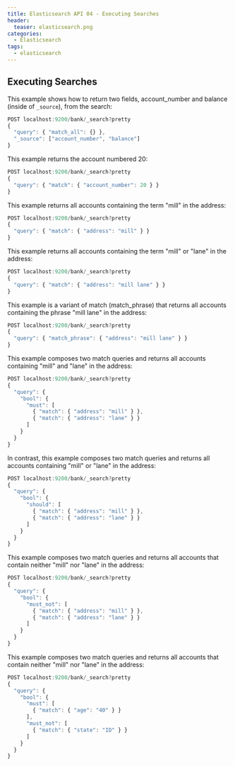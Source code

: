 ```yaml
---
title: Elasticsearch API 04 - Executing Searches
header:
  teaser: elasticsearch.png
categories:
  - Elasticsearch
tags:
  - elasticsearch
---
```


## Executing Searches

This example shows how to return two fields, account_number and balance (inside of `_source`), from the search:

```js
POST localhost:9200/bank/_search?pretty
{
  "query": { "match_all": {} },
  "_source": ["account_number", "balance"]
}
```

This example returns the account numbered 20:

```js
POST localhost:9200/bank/_search?pretty
{
  "query": { "match": { "account_number": 20 } }
}
```

This example returns all accounts containing the term "mill" in the address:

```js
POST localhost:9200/bank/_search?pretty
{
  "query": { "match": { "address": "mill" } }
}
```

This example returns all accounts containing the term "mill" or "lane" in the address:

```js
POST localhost:9200/bank/_search?pretty
{
  "query": { "match": { "address": "mill lane" } }
}
```

This example is a variant of match (match_phrase) that returns all accounts containing the phrase "mill lane" in the address:

```js
POST localhost:9200/bank/_search?pretty
{
  "query": { "match_phrase": { "address": "mill lane" } }
}
```

This example composes two match queries and returns all accounts containing "mill" and "lane" in the address:

```js
POST localhost:9200/bank/_search?pretty
{
  "query": {
    "bool": {
      "must": [
        { "match": { "address": "mill" } },
        { "match": { "address": "lane" } }
      ]
    }
  }
}
```

In contrast, this example composes two match queries and returns all accounts containing "mill" or "lane" in the address:

```js
POST localhost:9200/bank/_search?pretty
{
  "query": {
    "bool": {
      "should": [
        { "match": { "address": "mill" } },
        { "match": { "address": "lane" } }
      ]
    }
  }
}
```

This example composes two match queries and returns all accounts that contain neither "mill" nor "lane" in the address:

```js
POST localhost:9200/bank/_search?pretty
{
  "query": {
    "bool": {
      "must_not": [
        { "match": { "address": "mill" } },
        { "match": { "address": "lane" } }
      ]
    }
  }
}
```

This example composes two match queries and returns all accounts that contain neither "mill" nor "lane" in the address:

```js
POST localhost:9200/bank/_search?pretty
{
  "query": {
    "bool": {
      "must": [
        { "match": { "age": "40" } }
      ],
      "must_not": [
        { "match": { "state": "ID" } }
      ]
    }
  }
}
```
